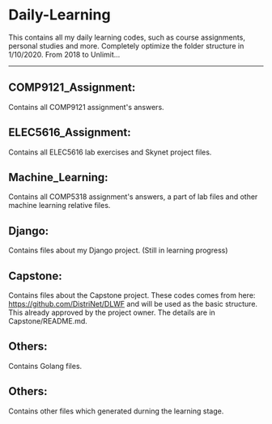 # Daily-Learning

This contains all my daily learning codes, such as course assignments, personal studies and more.
Completely optimize the folder structure in 1/10/2020.
From 2018 to Unlimit...

--------------------------------------------------------------------------------------------------------------------------------
## COMP9121_Assignment: 
Contains all COMP9121 assignment's answers.


## ELEC5616_Assignment: 
Contains all ELEC5616 lab exercises and Skynet project files.


## Machine_Learning: 
Contains all COMP5318 assignment's answers, a part of lab files and other machine learning relative files.


## Django: 
Contains files about my Django project. (Still in learning progress)


## Capstone: 
Contains files about the Capstone project. These codes comes from here: https://github.com/DistriNet/DLWF and will be used as the basic structure. This already approved by the project owner. The details are in Capstone/README.md.

## Others: 
Contains Golang files.


## Others: 
Contains other files which generated durning the learning stage.
